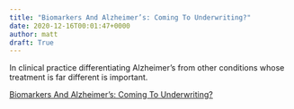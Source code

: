 ```yaml
---
title: "Biomarkers And Alzheimer’s: Coming To Underwriting?"
date: 2020-12-16T00:01:47+0000
author: matt
draft: True
---
```

In clinical practice differentiating Alzheimer’s from other conditions whose treatment is far different is important.
 

[ Biomarkers And Alzheimer’s: Coming To Underwriting? ]( https://brokerworldmag.com/biomarkers-and-alzheimers-coming-to-underwriting/ )

